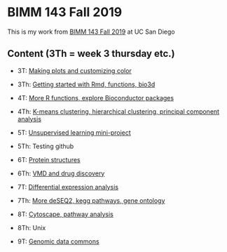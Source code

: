 # BIMM 143 Fall 2019
This is my work from [BIMM 143 Fall 2019](https://bioboot.github.io/bimm143_F19/) at UC San Diego

## Content (3Th = week 3 thursday etc.)

- 3T: [Making plots and customizing color](https://github.com/kcauwenb/bimm143/blob/master/3T/3T.R)

- 3Th: [Getting started with Rmd, functions, bio3d](https://github.com/kcauwenb/bimm143/blob/master/3Th/3Th.md)

- 4T: [More R functions, explore Bioconductor packages](https://github.com/kcauwenb/bimm143/blob/master/4T/4T.md)

- 4Th: [K-means clustering, hierarchical clustering, principal component analysis](https://github.com/kcauwenb/bimm143/blob/master/4Th/4Th.md)

- 5T: [Unsupervised learning mini-project](https://github.com/kcauwenb/bimm143/blob/master/5T/5T.md)

- 5Th: Testing github

- 6T: [Protein structures](https://github.com/kcauwenb/bimm143/blob/master/6T/6T.md)

- 6Th: [VMD and drug discovery](https://github.com/kcauwenb/bimm143/blob/master/6Th/6Th.md)

- 7T: [Differential expression analysis](https://github.com/kcauwenb/bimm143/blob/master/7T/7T.Rmd)

- 7Th: [More deSEQ2, kegg pathways, gene ontology](https://github.com/kcauwenb/bimm143/blob/master/7Th/7Th.Rmd)

- 8T: [Cytoscape, pathway analysis](https://github.com/kcauwenb/bimm143/blob/master/8T/8T.Rmd)

- 8Th: Unix

- 9T: [Genomic data commons](https://github.com/kcauwenb/bimm143/blob/master/9T/9T.md)
